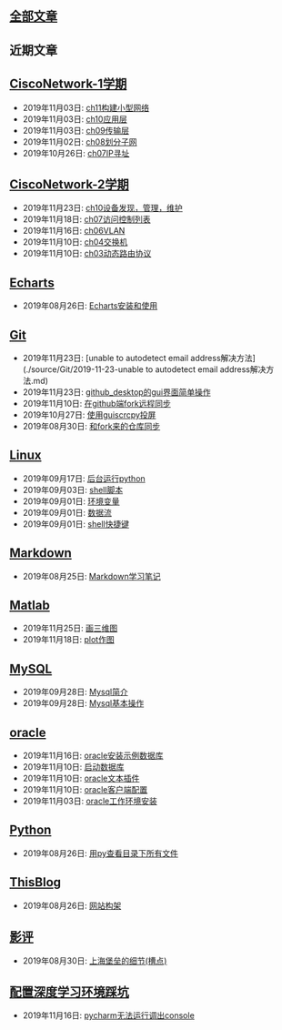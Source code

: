 ## [全部文章](./all_posts.md)  
## 近期文章  
## [CiscoNetwork-1学期](./source/CiscoNetwork-1学期/contents.md)  

  * 2019年11月03日: [ch11构建小型网络](./source/CiscoNetwork-1学期/2019-11-03-ch11构建小型网络.md)  
  * 2019年11月03日: [ch10应用层](./source/CiscoNetwork-1学期/2019-11-03-ch10应用层.md)  
  * 2019年11月03日: [ch09传输层](./source/CiscoNetwork-1学期/2019-11-03-ch09传输层.md)  
  * 2019年11月02日: [ch08划分子网](./source/CiscoNetwork-1学期/2019-11-02-ch08划分子网.md)  
  * 2019年10月26日: [ch07IP寻址](./source/CiscoNetwork-1学期/2019-10-26-ch07IP寻址.md)  

## [CiscoNetwork-2学期](./source/CiscoNetwork-2学期/contents.md)  

  * 2019年11月23日: [ch10设备发现，管理，维护](./source/CiscoNetwork-2学期/2019-11-23-ch10设备发现，管理，维护.md)  
  * 2019年11月18日: [ch07访问控制列表](./source/CiscoNetwork-2学期/2019-11-18-ch07访问控制列表.md)  
  * 2019年11月16日: [ch06VLAN](./source/CiscoNetwork-2学期/2019-11-16-ch06VLAN.md)  
  * 2019年11月10日: [ch04交换机](./source/CiscoNetwork-2学期/2019-11-10-ch04交换机.md)  
  * 2019年11月10日: [ch03动态路由协议](./source/CiscoNetwork-2学期/2019-11-10-ch03动态路由协议.md)  

## [Echarts](./source/Echarts/contents.md)  

  * 2019年08月26日: [Echarts安装和使用](./source/Echarts/2019-08-26-Echarts安装和使用.md)  

## [Git](./source/Git/contents.md)  

  * 2019年11月23日: [unable to autodetect email address解决方法](./source/Git/2019-11-23-unable to autodetect email address解决方法.md)  
  * 2019年11月23日: [github_desktop的gui界面简单操作](./source/Git/2019-11-23-github_desktop的gui界面简单操作.md)  
  * 2019年11月10日: [在github端fork远程同步](./source/Git/2019-11-10-在github端fork远程同步.md)  
  * 2019年10月27日: [使用guiscrcpy投屏](./source/Git/2019-10-27-使用guiscrcpy投屏.md)  
  * 2019年08月30日: [和fork来的仓库同步](./source/Git/2019-08-30-和fork来的仓库同步.md)  

## [Linux](./source/Linux/contents.md)  

  * 2019年09月17日: [后台运行python](./source/Linux/2019-09-17-后台运行python.md)  
  * 2019年09月03日: [shell脚本](./source/Linux/2019-09-03-shell脚本.md)  
  * 2019年09月01日: [环境变量](./source/Linux/2019-09-01-环境变量.md)  
  * 2019年09月01日: [数据流](./source/Linux/2019-09-01-数据流.md)  
  * 2019年09月01日: [shell快捷键](./source/Linux/2019-09-01-shell快捷键.md)  

## [Markdown](./source/Markdown/contents.md)  

  * 2019年08月25日: [Markdown学习笔记](./source/Markdown/2019-08-25-Markdown学习笔记.md)  

## [Matlab](./source/Matlab/contents.md)  

  * 2019年11月25日: [画三维图](./source/Matlab/2019-11-25-画三维图.md)  
  * 2019年11月18日: [plot作图](./source/Matlab/2019-11-18-plot作图.md)  

## [MySQL](./source/MySQL/contents.md)  

  * 2019年09月28日: [Mysql简介](./source/MySQL/2019-09-28-Mysql简介.md)  
  * 2019年09月28日: [Mysql基本操作](./source/MySQL/2019-09-28-Mysql基本操作.md)  

## [oracle](./source/oracle/contents.md)  

  * 2019年11月16日: [oracle安装示例数据库](./source/oracle/2019-11-16-oracle安装示例数据库.md)  
  * 2019年11月10日: [启动数据库](./source/oracle/2019-11-10-启动数据库.md)  
  * 2019年11月10日: [oracle文本插件](./source/oracle/2019-11-10-oracle文本插件.md)  
  * 2019年11月10日: [oracle客户端配置](./source/oracle/2019-11-10-oracle客户端配置.md)  
  * 2019年11月03日: [oracle工作环境安装](./source/oracle/2019-11-03-oracle工作环境安装.md)  

## [Python](./source/Python/contents.md)  

  * 2019年08月26日: [用py查看目录下所有文件](./source/Python/2019-08-26-用py查看目录下所有文件.md)  

## [ThisBlog](./source/ThisBlog/contents.md)  

  * 2019年08月26日: [网站构架](./source/ThisBlog/2019-08-26-网站构架.md)  

## [影评](./source/影评/contents.md)  

  * 2019年08月30日: [上海堡垒的细节(槽点)](./source/影评/2019-08-30-上海堡垒的细节(槽点).md)  

## [配置深度学习环境踩坑](./source/配置深度学习环境踩坑/contents.md)  

  * 2019年11月16日: [pycharm无法运行调出console](./source/配置深度学习环境踩坑/2019-11-16-pycharm无法运行调出console.md)  

